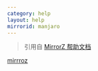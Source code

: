 ```yaml
---
category: help
layout: help
mirrorid: manjaro
---
```


> 引用自 [MirrorZ 帮助文档](https://help.mirrors.cernet.edu.cn/)

[mirrroz](https://mirrors.help/manjaro ':include :type=iframe title="help page for manjaro" width=100% height=1000px style="border-style: solid;border-width: 8px;" id="manjaro-mirror-z"')